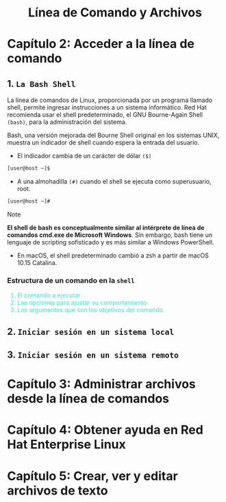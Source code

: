 <div align="center">

# Línea de Comando y Archivos

</div>


# Capítulo 2: Acceder a la línea de comando

## 1. `La Bash Shell`
La línea de comandos de Linux, proporcionada por un programa llamado shell, permite ingresar instrucciones a un sistema informático. Red Hat recomienda usar el shell predeterminado, el GNU Bourne-Again Shell `(bash)`, para la administración del sistema.

Bash, una versión mejorada del Bourne Shell original en los sistemas UNIX, muestra un indicador de shell cuando espera la entrada del usuario.

- El indicador cambia de un carácter de dólar `($)`
```sh
[user@host ~]$
```

- A una almohadilla `(#)` cuando el shell se ejecuta como superusuario, root.
```sh
[user@host ~]#
```

> [!NOTE]
>
> **El shell de bash es conceptualmente similar al intérprete de línea de comandos cmd.exe de Microsoft Windows**. Sin embargo, bash tiene un lenguaje de scripting sofisticado y es más similar a Windows PowerShell. 
> 
> - En macOS, el shell predeterminado cambió a zsh a partir de macOS 10.15 Catalina.

### Estructura de un comando en la `shell`
<div style="">
<ol>
  <li style="color:#40e0d0;">El comando a ejecutar</li>

  <li style="color:#40e0d0;">Las opciones para ajustar su comportamiento</li>

  <li style="color:#40e0d0;">Los argumentos que son los objetivos del comando</li>
</ol>
</div>

## 2. `Iniciar sesión en un sistema local`
## 3. `Iniciar sesión en un sistema remoto`

# Capítulo 3: Administrar archivos desde la línea de comandos




# Capítulo 4: Obtener ayuda en Red Hat Enterprise Linux




# Capítulo 5: Crear, ver y editar archivos de texto
